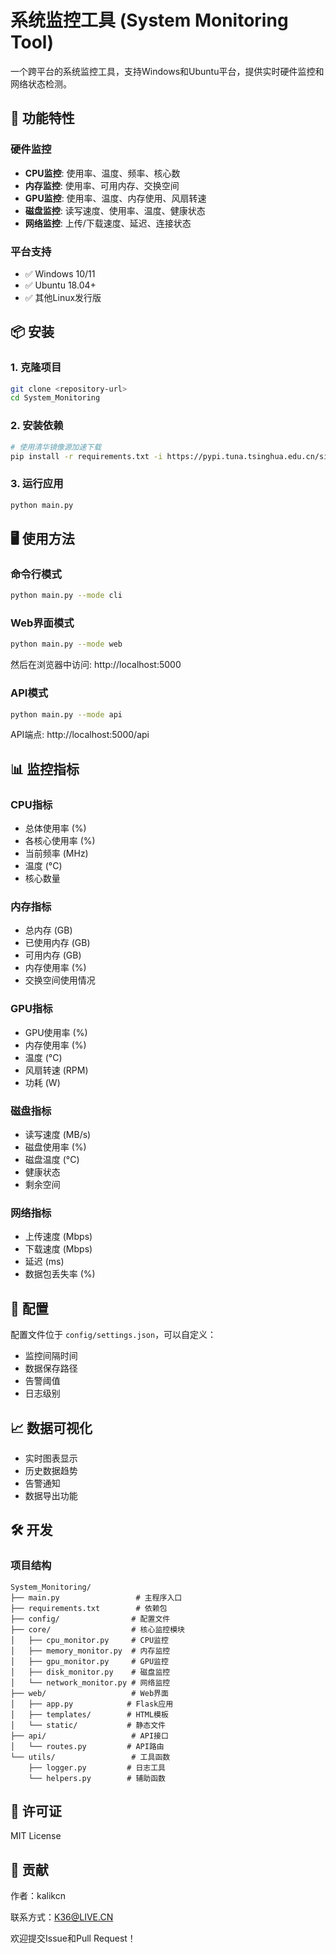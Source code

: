 # 系统监控工具 (System Monitoring Tool)

一个跨平台的系统监控工具，支持Windows和Ubuntu平台，提供实时硬件监控和网络状态检测。

## 🚀 功能特性

### 硬件监控
- **CPU监控**: 使用率、温度、频率、核心数
- **内存监控**: 使用率、可用内存、交换空间
- **GPU监控**: 使用率、温度、内存使用、风扇转速
- **磁盘监控**: 读写速度、使用率、温度、健康状态
- **网络监控**: 上传/下载速度、延迟、连接状态

### 平台支持
- ✅ Windows 10/11
- ✅ Ubuntu 18.04+
- ✅ 其他Linux发行版

## 📦 安装

### 1. 克隆项目
```bash
git clone <repository-url>
cd System_Monitoring
```

### 2. 安装依赖
```bash
# 使用清华镜像源加速下载
pip install -r requirements.txt -i https://pypi.tuna.tsinghua.edu.cn/simple
```

### 3. 运行应用
```bash
python main.py
```

## 🖥️ 使用方法

### 命令行模式
```bash
python main.py --mode cli
```

### Web界面模式
```bash
python main.py --mode web
```
然后在浏览器中访问: http://localhost:5000

### API模式
```bash
python main.py --mode api
```
API端点: http://localhost:5000/api

## 📊 监控指标

### CPU指标
- 总体使用率 (%)
- 各核心使用率 (%)
- 当前频率 (MHz)
- 温度 (°C)
- 核心数量

### 内存指标
- 总内存 (GB)
- 已使用内存 (GB)
- 可用内存 (GB)
- 内存使用率 (%)
- 交换空间使用情况

### GPU指标
- GPU使用率 (%)
- 内存使用率 (%)
- 温度 (°C)
- 风扇转速 (RPM)
- 功耗 (W)

### 磁盘指标
- 读写速度 (MB/s)
- 磁盘使用率 (%)
- 磁盘温度 (°C)
- 健康状态
- 剩余空间

### 网络指标
- 上传速度 (Mbps)
- 下载速度 (Mbps)
- 延迟 (ms)
- 数据包丢失率 (%)

## 🔧 配置

配置文件位于 `config/settings.json`，可以自定义：
- 监控间隔时间
- 数据保存路径
- 告警阈值
- 日志级别

## 📈 数据可视化

- 实时图表显示
- 历史数据趋势
- 告警通知
- 数据导出功能

## 🛠️ 开发

### 项目结构
```
System_Monitoring/
├── main.py                 # 主程序入口
├── requirements.txt        # 依赖包
├── config/                # 配置文件
├── core/                  # 核心监控模块
│   ├── cpu_monitor.py     # CPU监控
│   ├── memory_monitor.py  # 内存监控
│   ├── gpu_monitor.py     # GPU监控
│   ├── disk_monitor.py    # 磁盘监控
│   └── network_monitor.py # 网络监控
├── web/                   # Web界面
│   ├── app.py            # Flask应用
│   ├── templates/        # HTML模板
│   └── static/           # 静态文件
├── api/                   # API接口
│   └── routes.py         # API路由
└── utils/                 # 工具函数
    ├── logger.py         # 日志工具
    └── helpers.py        # 辅助函数
```

## 📝 许可证

MIT License

## 🤝 贡献
作者：kalikcn

联系方式：K36@LIVE.CN


欢迎提交Issue和Pull Request！ 